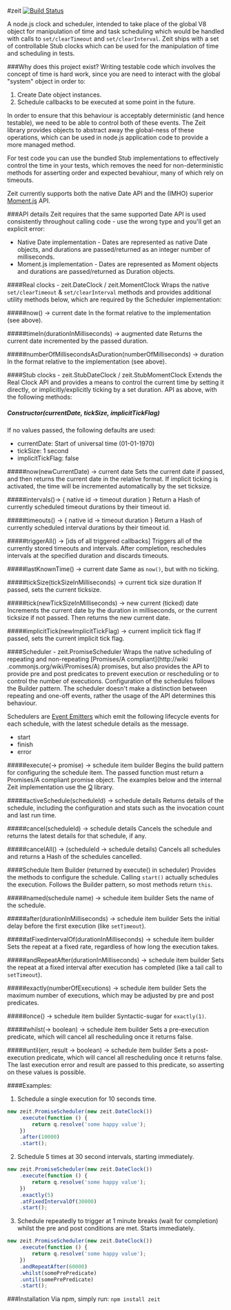 #zeit  [![Build Status](https://travis-ci.org/daviddenton/zeit.png?branch=master)](https://travis-ci.org/daviddenton/zeit)

A node.js clock and scheduler, intended to take place of the global V8 object for manipulation of time and task scheduling which would be handled with calls to ```set/clearTimeout``` and ```set/clearInterval```. Zeit ships with a set of controllable Stub clocks which can be used for the manipulation of time and scheduling in tests.

###Why does this project exist?
Writing testable code which involves the concept of time is hard work, since you are need to interact with the global "system" object in order to:
1. Create Date object instances.
2. Schedule callbacks to be executed at some point in the future.

In order to ensure that this behaviour is acceptably deterministic (and hence testable), we need to be able to control both of these events. The Zeit library provides objects to abstract away the global-ness of these operations, which can be used in node.js application code to provide a more managed method.

For test code you can use the bundled Stub implementations to effectively control the time in your tests, which removes the need for non-deterministic methods for asserting order and expected bevahiour, many of which rely on timeouts.

Zeit currently supports both the native Date API and the (IMHO) superior
[Moment.js](http://momentjs.com/) API.

###API details
Zeit requires that the same supported Date API is used consistently throughout calling code - use the wrong type and you'll get an explicit error:
- Native Date implementation - Dates are represented as native Date objects, and durations are passed/returned as an integer number of milliseconds.
- Moment.js implementation - Dates are represented as Moment objects and durations are passed/returned as Duration objects.

####Real clocks - zeit.DateClock / zeit.MomentClock
Wraps the native ```set/clearTimeout``` & ```set/clearInterval``` methods and  provides
additional utility methods below, which are required by the Scheduler implementation:

#####now() -> current date
In the format relative to the implementation (see above).

#####timeIn(durationInMilliseconds) -> augmented date
Returns the current date incremented by the passed duration.

#####numberOfMillisecondsAsDuration(numberOfMilliseconds) -> duration
In the format relative to the implementation (see above).

####Stub clocks - zeit.StubDateClock / zeit.StubMomentClock
Extends the Real Clock API and provides a means to control the current time by setting it directly, or implicitly/explicitly ticking by a set duration. API as above, with the following methods:

##### Constructor(currentDate, tickSize, implicitTickFlag)
If no values passed, the following defaults are used:
- currentDate: Start of universal time (01-01-1970)
- tickSize: 1 second
- implicitTickFlag: false

#####now(newCurrentDate) -> current date
Sets the current date if passed, and then returns the current date in the relative format. If
implicit ticking is activated, the time will be incremented automatically by the set ticksize.

#####intervals()-> { native id -> timeout duration }
Return a Hash of currently scheduled timeout durations by their timeout id.

#####timeouts() -> { native id -> timeout duration }
Return a Hash of currently scheduled interval durations by their timeout id.

#####triggerAll() -> [ids of all triggered callbacks]
Triggers all of the currently stored timeouts and intervals. After completion, reschedules intervals at the specified duration and discards timeouts.

#####lastKnownTime() -> current date
Same as ```now()```, but with no ticking.

#####tickSize(tickSizeInMilliseconds) -> current tick size duration
If passed, sets the current ticksize.

#####tick(newTickSizeInMilliseconds) -> new current (ticked) date
Increments the current date by the duration in milliseconds, or the current ticksize if not passed. Then returns the new current date.

#####implicitTick(newImplicitTickFlag) -> current implicit tick flag
If passed, sets the current implicit tick flag.


####Scheduler - zeit.PromiseScheduler
Wraps the native scheduling of repeating and non-repeating [Promises/A compliant](http://wiki
.commonjs.org/wiki/Promises/A) promises, but also provides the API to provide pre and post
predicates to prevent execution or rescheduling or to control the number of executions.
Configuration of the schedules follows the Builder pattern. The scheduler doesn't make a
distinction between repeating and one-off events, rather the usage of the API determines this
behaviour.

Schedulers are [Event Emitters](http://nodejs.org/api/events.html) which emit the following
lifecycle events for each schedule,
with the latest schedule details as the message.
- start
- finish
- error

#####execute(-> promise) -> schedule item builder
Begins the build pattern for configuring the schedule item. The passed function must return a
Promises/A compliant promise object. The examples below and the internal Zeit implementation use
the [Q](http://npmjs.org/package/q) library.

#####activeSchedule(scheduleId) -> schedule details
Returns details of the schedule, including the configuration and stats such as the invocation count and last run time.

#####cancel(scheduleId) -> schedule details
Cancels the schedule and returns the latest details for that schedule, if any.

#####cancelAll() -> (scheduleId -> schedule details)
Cancels all schedules and returns a Hash of the schedules cancelled.

####Schedule Item Builder (returned by execute() in scheduler)
Provides the methods to configure the schedule. Calling ```start()``` actually schedules the execution. Follows the Builder pattern, so most methods return ```this```.

#####named(schedule name) -> schedule item builder
Sets the name of the schedule.

#####after(durationInMilliseconds) -> schedule item builder
Sets the initial delay before the first execution (like ```setTimeout```).

#####atFixedIntervalOf(durationInMilliseconds) -> schedule item builder
Sets the repeat at a fixed rate, regardless of how long the execution takes.

#####andRepeatAfter(durationInMilliseconds) -> schedule item builder
Sets the repeat at a fixed interval after execution has completed (like a tail call to ```setTimeout```).

#####exactly(numberOfExecutions) -> schedule item builder
Sets the maximum number of executions, which may be adjusted by pre and post predicates.

#####once() -> schedule item builder
Syntactic-sugar for ```exactly(1)```.

#####whilst(-> boolean) -> schedule item builder
Sets a pre-execution predicate, which will cancel all rescheduling once it returns false.

#####until(err, result -> boolean) -> schedule item builder
Sets a post-execution predicate, which will cancel all rescheduling once it returns false. The last execution error and result are passed to this predicate, so asserting on these values is possible.

####Examples:

1. Schedule a single execution for 10 seconds time.
```javascript
new zeit.PromiseScheduler(new zeit.DateClock())
    .execute(function () {
        return q.resolve('some happy value');
    })
    .after(10000)
    .start();
```

2. Schedule 5 times at 30 second intervals, starting immediately.
```javascript
new zeit.PromiseScheduler(new zeit.DateClock())
    .execute(function () {
        return q.resolve('some happy value');
    })
    .exactly(5)
    .atFixedIntervalOf(30000)
    .start();
```

3. Schedule repeatedly to trigger at 1 minute breaks (wait for completion) whilst the pre and post conditions are met. Starts immediately.
```javascript
new zeit.PromiseScheduler(new zeit.DateClock())
    .execute(function () {
        return q.resolve('some happy value');
    })
    .andRepeatAfter(60000)
    .whilst(somePrePredicate)
    .until(somePrePredicate)
    .start();
```

###Installation
Via npm, simply run: ```npm install zeit```

